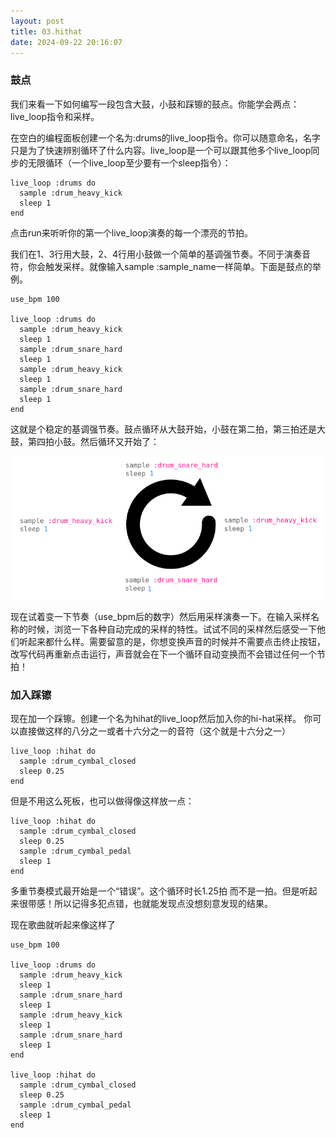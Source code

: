 ```yaml
---
layout: post
title: 03.hithat
date: 2024-09-22 20:16:07
---
```


### 鼓点

我们来看一下如何编写一段包含大鼓，小鼓和踩镲的鼓点。你能学会两点：live_loop指令和采样。

在空白的编程面板创建一个名为:drums的live_loop指令。你可以随意命名，名字只是为了快速辨别循环了什么内容。live_loop是一个可以跟其他多个live_loop同步的无限循环（一个live_loop至少要有一个sleep指令）：
```
live_loop :drums do
  sample :drum_heavy_kick
  sleep 1
end
```

点击run来听听你的第一个live_loop演奏的每一个漂亮的节拍。

我们在1、3行用大鼓，2、4行用小鼓做一个简单的基调强节奏。不同于演奏音符，你会触发采样。就像输入sample :sample_name一样简单。下面是鼓点的举例。

```
use_bpm 100

live_loop :drums do
  sample :drum_heavy_kick
  sleep 1
  sample :drum_snare_hard
  sleep 1
  sample :drum_heavy_kick
  sleep 1
  sample :drum_snare_hard
  sleep 1
end
```

这就是个稳定的基调强节奏。鼓点循环从大鼓开始，小鼓在第二拍，第三拍还是大鼓，第四拍小鼓。然后循环又开始了：

![alt text](./image-2.png)

现在试着变一下节奏（use_bpm后的数字）然后用采样演奏一下。在输入采样名称的时候，浏览一下各种自动完成的采样的特性。试试不同的采样然后感受一下他们听起来都什么样。需要留意的是，你想变换声音的时候并不需要点击终止按钮，改写代码再重新点击运行，声音就会在下一个循环自动变换而不会错过任何一个节拍！

### 加入踩镲
现在加一个踩镲。创建一个名为hihat的live_loop然后加入你的hi-hat采样。 你可以直接做这样的八分之一或者十六分之一的音符（这个就是十六分之一）

```
live_loop :hihat do
  sample :drum_cymbal_closed
  sleep 0.25
end
```

但是不用这么死板，也可以做得像这样放一点：
```
live_loop :hihat do
  sample :drum_cymbal_closed
  sleep 0.25
  sample :drum_cymbal_pedal
  sleep 1
end
```
多重节奏模式最开始是一个“错误”。这个循环时长1.25拍 而不是一拍。但是听起来很带感！所以记得多犯点错，也就能发现点没想刻意发现的结果。

现在歌曲就听起来像这样了
```
use_bpm 100

live_loop :drums do
  sample :drum_heavy_kick
  sleep 1
  sample :drum_snare_hard
  sleep 1
  sample :drum_heavy_kick
  sleep 1
  sample :drum_snare_hard
  sleep 1
end

live_loop :hihat do
  sample :drum_cymbal_closed
  sleep 0.25
  sample :drum_cymbal_pedal
  sleep 1
end
```
